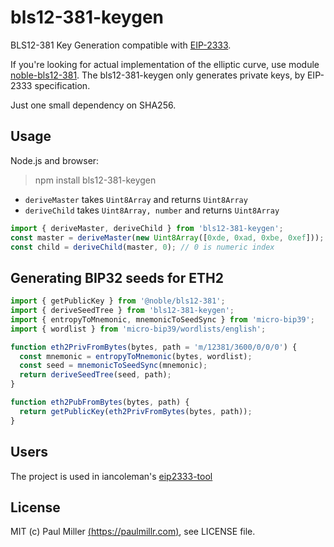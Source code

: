 # bls12-381-keygen

BLS12-381 Key Generation compatible with [EIP-2333](https://eips.ethereum.org/EIPS/eip-2333).

If you're looking for actual implementation of the elliptic curve,
use module [noble-bls12-381](https://github.com/paulmillr/noble-bls12-381).
The bls12-381-keygen only generates private keys, by EIP-2333 specification.

Just one small dependency on SHA256.

## Usage

Node.js and browser:

> npm install bls12-381-keygen

- `deriveMaster` takes `Uint8Array` and returns `Uint8Array`
- `deriveChild` takes `Uint8Array, number` and returns `Uint8Array`

```js
import { deriveMaster, deriveChild } from 'bls12-381-keygen';
const master = deriveMaster(new Uint8Array([0xde, 0xad, 0xbe, 0xef]));
const child = deriveChild(master, 0); // 0 is numeric index
```

## Generating BIP32 seeds for ETH2

```js
import { getPublicKey } from '@noble/bls12-381';
import { deriveSeedTree } from 'bls12-381-keygen';
import { entropyToMnemonic, mnemonicToSeedSync } from 'micro-bip39';
import { wordlist } from 'micro-bip39/wordlists/english';

function eth2PrivFromBytes(bytes, path = 'm/12381/3600/0/0/0') {
  const mnemonic = entropyToMnemonic(bytes, wordlist);
  const seed = mnemonicToSeedSync(mnemonic);
  return deriveSeedTree(seed, path);
}

function eth2PubFromBytes(bytes, path) {
  return getPublicKey(eth2PrivFromBytes(bytes, path));
}
```

## Users

The project is used in iancoleman's [eip2333-tool](https://iancoleman.io/eip2333/)

## License

MIT (c) Paul Miller [(https://paulmillr.com)](https://paulmillr.com), see LICENSE file.
